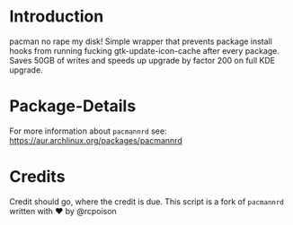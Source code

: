 # Introduction

pacman no rape my disk! Simple wrapper that prevents package install hooks from running fucking gtk-update-icon-cache after every package. 
Saves 50GB of writes and speeds up upgrade by factor 200 on full KDE upgrade.

# Package-Details

For more information about `pacmannrd` see: https://aur.archlinux.org/packages/pacmannrd

# Credits 

Credit should go, where the credit is due. This script is a fork of `pacmannrd` written with ❤  by @rcpoison 
